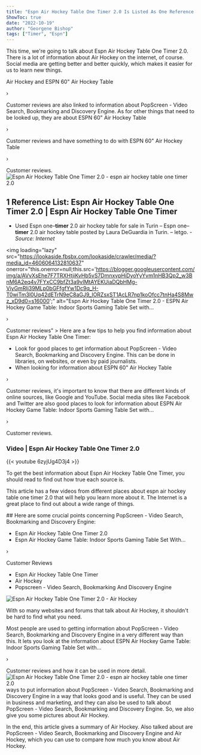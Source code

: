 ```yaml
---
title: "Espn Air Hockey Table One Timer 2.0 Is Listed As One Reference."
ShowToc: true 
date: "2022-10-19"
author: "Georgene Bishop" 
tags: ["Timer", "Espn"]
---
```


	
This time, we're going to talk about Espn Air Hockey Table One Timer 2.0. There is a lot of information about Air Hockey on the internet, of course. Social media are getting better and better quickly, which makes it easier for us to learn new things.

Air Hockey and ESPN 60" Air Hockey Table

›


Customer reviews are also linked to information about PopScreen - Video Search, Bookmarking and Discovery Engine. As for other things that need to be looked up, they are about ESPN 60" Air Hockey Table

›


Customer reviews and have something to do with ESPN 60" Air Hockey Table

›


Customer reviews.
<img loading="lazy" src="https://secure.img1-fg.wfcdn.com/im/28253168/resize-h600-w600^compr-r85/6621/66213311/default_name.jpg" onerror="this.onerror=null;this.src='https://blogger.googleusercontent.com/img/a/AVvXsEhe7F7TRXHtjiKvHb5vS7DmnxvpHiDyoYyYvm1nHB3Qp2_w3BnM6A2eq4v7FYxCC9bfZt3a9vIMtAYEKUiaDQbHMg-ViyGmRIj39MLp0bGFfgfYw1Dc9q_H-T0wiTm3l0Uq42dETrN9eC8aGJ9_IORZsxST1AcLR7np1koOfcc7tnHa4S8Mwz_xD9d0=s16000';" alt="Espn Air Hockey Table One Timer 2.0 - espn air hockey table one timer 2.0" >

## 1 Reference List: Espn Air Hockey Table One Timer 2.0 | Espn Air Hockey Table One Timer
-   Used Espn one–**timer** 2.0 air hockey table for sale in Turin – Espn one–**timer** 2.0 air hockey table posted by Laura DeGuardia in Turin. – letgo. - <cite>Source: Internet</cite>


<img loading="lazy" src="https://lookaside.fbsbx.com/lookaside/crawler/media/?media_id=4606064132810637" onerror="this.onerror=null;this.src='https://blogger.googleusercontent.com/img/a/AVvXsEhe7F7TRXHtjiKvHb5vS7DmnxvpHiDyoYyYvm1nHB3Qp2_w3BnM6A2eq4v7FYxCC9bfZt3a9vIMtAYEKUiaDQbHMg-ViyGmRIj39MLp0bGFfgfYw1Dc9q_H-T0wiTm3l0Uq42dETrN9eC8aGJ9_IORZsxST1AcLR7np1koOfcc7tnHa4S8Mwz_xD9d0=s16000';" alt="Espn Air Hockey Table One Timer 2.0 - ESPN Air Hockey Game Table: Indoor Sports Gaming Table Set with...

›


Customer reviews" >
Here are a few tips to help you find information about Espn Air Hockey Table One Timer:
- Look for good places to get information about PopScreen - Video Search, Bookmarking and Discovery Engine. This can be done in libraries, on websites, or even by paid journalists.
- When looking for information about ESPN 60" Air Hockey Table

›


Customer reviews, it's important to know that there are different kinds of online sources, like Google and YouTube. Social media sites like Facebook and Twitter are also good places to look for information about ESPN Air Hockey Game Table: Indoor Sports Gaming Table Set with...

›


Customer reviews.

### Video | Espn Air Hockey Table One Timer 2.0
{{< youtube 6zyjUg4D3j4 >}} 

To get the best information about Espn Air Hockey Table One Timer, you should read to find out how true each source is.

This article has a few videos from different places about espn air hockey table one timer 2.0 that will help you learn more about it. The Internet is a great place to find out about a wide range of things.
<script async="async" data-cfasync="false" src="//normallydemandedalter.com/fe63df3c5408708b15d8dc3d9b206b31/invoke.js"></script>
<div id="container-fe63df3c5408708b15d8dc3d9b206b31"></div>
## Here are some crucial points concerning PopScreen - Video Search, Bookmarking and Discovery Engine:

- Espn Air Hockey Table One Timer 2.0
- Espn Air Hockey Game Table: Indoor Sports Gaming Table Set With...

›


Customer Reviews
- Espn Air Hockey Table One Timer
- Air Hockey
- Popscreen - Video Search, Bookmarking And Discovery Engine

 <img loading="lazy" src="https://i5.walmartimages.com/asr/24686bf1-774c-4d44-8963-14e11a331b54_1.88798bf2f0cc7ee6281c7b433793528b.jpeg?odnWidth=612&odnHeight=612&odnBg=ffffff" onerror="this.onerror=null;this.src='https://blogger.googleusercontent.com/img/a/AVvXsEhe7F7TRXHtjiKvHb5vS7DmnxvpHiDyoYyYvm1nHB3Qp2_w3BnM6A2eq4v7FYxCC9bfZt3a9vIMtAYEKUiaDQbHMg-ViyGmRIj39MLp0bGFfgfYw1Dc9q_H-T0wiTm3l0Uq42dETrN9eC8aGJ9_IORZsxST1AcLR7np1koOfcc7tnHa4S8Mwz_xD9d0=s16000';" alt="Espn Air Hockey Table One Timer 2.0 - Air Hockey" >

With so many websites and forums that talk about Air Hockey, it shouldn't be hard to find what you need.

Most people are used to getting information about PopScreen - Video Search, Bookmarking and Discovery Engine in a very different way than this. It lets you look at the information about ESPN Air Hockey Game Table: Indoor Sports Gaming Table Set with...

›


Customer reviews and how it can be used in more detail.
<img loading="lazy" src="https://mynorthwest.com/wp-content/uploads/2019/10/Santini-pool-table.jpg" onerror="this.onerror=null;this.src='https://blogger.googleusercontent.com/img/a/AVvXsEhe7F7TRXHtjiKvHb5vS7DmnxvpHiDyoYyYvm1nHB3Qp2_w3BnM6A2eq4v7FYxCC9bfZt3a9vIMtAYEKUiaDQbHMg-ViyGmRIj39MLp0bGFfgfYw1Dc9q_H-T0wiTm3l0Uq42dETrN9eC8aGJ9_IORZsxST1AcLR7np1koOfcc7tnHa4S8Mwz_xD9d0=s16000';" alt="Espn Air Hockey Table One Timer 2.0 - espn air hockey table one timer 2.0" >
ways to put information about PopScreen - Video Search, Bookmarking and Discovery Engine in a way that looks good and is useful. They can be used in business and marketing, and they can also be used to talk about PopScreen - Video Search, Bookmarking and Discovery Engine. So, we also give you some pictures about Air Hockey.

In the end, this article gives a summary of Air Hockey. Also talked about are PopScreen - Video Search, Bookmarking and Discovery Engine and Air Hockey, which you can use to compare how much you know about Air Hockey.
	
	

